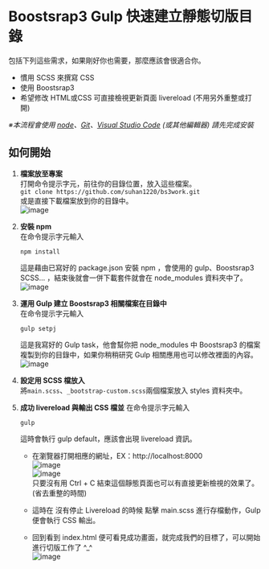 Boostsrap3 Gulp 快速建立靜態切版目錄
============================
包括下列這些需求，如果剛好你也需要，那麼應該會很適合你。

- 慣用 SCSS 來撰寫 CSS
- 使用 Boostsrap3
- 希望修改 HTML或CSS 可直接檢視更新頁面 livereload (不用另外重整或打開)

*※本流程會使用  [node](https://nodejs.org/en/)、[Git](https://git-scm.com/)、[Visual Studio Code](https://code.visualstudio.com/) (或其他編輯器) 請先完成安裝*   

如何開始
-----------------------
1. **檔案放至專案**     
    打開命令提示字元，前往你的目錄位置，放入這些檔案。   
    ``git clone https://github.com/suhan1220/bs3work.git``  
    或是直接下載檔案放到你的目錄中。   
    ![image](https://thumbs2.imgbox.com/5f/f0/3lpGKSKF_t.png)

2. **安裝 npm**     
    在命令提示字元輸入   
    ```
    npm install
    ```    
    這是藉由已寫好的 package.json 安裝 npm ，會使用的 gulp、Boostsrap3 SCSS... ，結束後就會一併下載套件就會在 node_modules 資料夾中了。     
    ![image](https://thumbs2.imgbox.com/bc/0f/9bFIHfoW_t.png)    

3. **運用 Gulp 建立 Boostsrap3 相關檔案在目錄中**   
    在命令提示字元輸入   
    ```
    gulp setpj
    ```
    這是我寫好的 Gulp task，他會幫你把 node_modules 中 Boostsrap3 的檔案複製到你的目錄中，如果你稍稍研究 Gulp 相關應用也可以修改裡面的內容。  
     ![image](https://thumbs2.imgbox.com/57/67/8LSHPPPe_t.png)    

4. **設定用 SCSS 檔放入**     
    將``main.scss``、``_bootstrap-custom.scss``兩個檔案放入 styles 資料夾中。

5. **成功 livereload 與輸出 CSS 檔並** 
    在命令提示字元輸入   
    ```
    gulp
    ```
    這時會執行 gulp default，應該會出現 livereload 資訊。   
    - 在瀏覽器打開相應的網址，EX：http://localhost:8000     
     ![image](https://images2.imgbox.com/07/a8/Ai2NdQh9_o.png)    
     ![image](https://images2.imgbox.com/0d/dc/0lhhwEiX_o.png)  
     只要沒有用 Ctrl + C 結束這個靜態頁面也可以有直接更新檢視的效果了。(省去重整的時間) 
    - 這時在 沒有停止 Livereload 的時候 點擊 main.scss 進行存檔動作，Gulp 便會執行 CSS 輸出。 
 
    - 回到看到 index.html 便可看見成功畫面，就完成我們的目標了，可以開始進行切版工作了 ^_^    
    ![image](https://images2.imgbox.com/e9/1b/lx2lzCGD_o.png)

